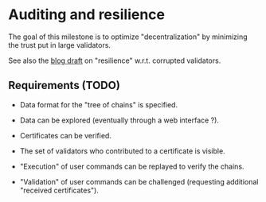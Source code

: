 # Auditing and resilience

The goal of this milestone is to optimize "decentralization" by minimizing the trust put in large validators.

See also the [blog draft](https://docs.google.com/document/d/1zjOjENEf9-WHXVVXfKZskssrn-kHIHl9WeR1I2bPnec/) on "resilience" w.r.t. corrupted validators.

## Requirements (TODO)

* Data format for the "tree of chains" is specified.

* Data can be explored (eventually through a web interface ?).

* Certificates can be verified.

* The set of validators who contributed to a certificate is visible.

* "Execution" of user commands can be replayed to verify the chains.

* "Validation" of user commands can be challenged (requesting additional "received certificates").

